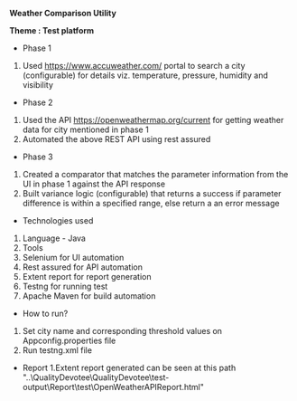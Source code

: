 **Weather Comparison Utility**

**Theme : Test platform**
- Phase 1
1. Used https://www.accuweather.com/ portal to search a city (configurable) for details viz. temperature, pressure, humidity and visibility

- Phase 2
1. Used the API https://openweathermap.org/current for getting weather data for city mentioned in phase 1
2. Automated the above REST API using rest assured

- Phase 3
1. Created a comparator that matches the parameter information from the UI in phase 1 against the API response
2. Built variance logic (configurable) that returns a success if parameter difference is within a specified range, else return a an error message

- Technologies used
 1. Language - Java
 2. Tools
 3. Selenium for UI automation
 4. Rest assured for API automation
 5. Extent report for report generation
 6. Testng for running test
 7. Apache Maven for build automation

- How to run?
 1. Set city name and corresponding threshold values on Appconfig.properties file
 2. Run testng.xml file

- Report
 1.Extent report generated can be seen at this path "..\QualityDevotee\QualityDevotee\test-output\Report\test\OpenWeatherAPIReport.html"
